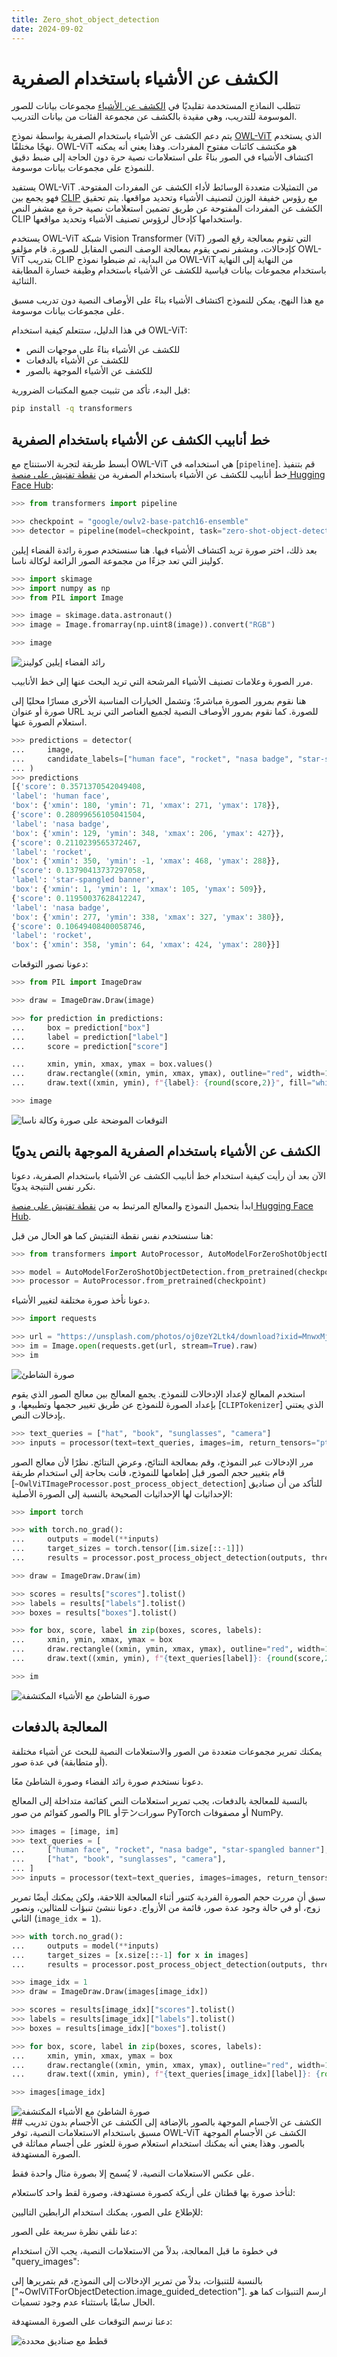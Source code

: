 ```yaml
---
title: Zero_shot_object_detection
date: 2024-09-02
---
```


# الكشف عن الأشياء باستخدام الصفرية 

تتطلب النماذج المستخدمة تقليديًا في [الكشف عن الأشياء](object_detection) مجموعات بيانات للصور الموسومة للتدريب، وهي مقيدة بالكشف عن مجموعة الفئات من بيانات التدريب.

يتم دعم الكشف عن الأشياء باستخدام الصفرية بواسطة نموذج [OWL-ViT](../model_doc/owlvit) الذي يستخدم نهجًا مختلفًا. OWL-ViT هو مكتشف كائنات مفتوح المفردات. وهذا يعني أنه يمكنه اكتشاف الأشياء في الصور بناءً على استعلامات نصية حرة دون الحاجة إلى ضبط دقيق للنموذج على مجموعات بيانات موسومة.

يستفيد OWL-ViT من التمثيلات متعددة الوسائط لأداء الكشف عن المفردات المفتوحة. فهو يجمع بين [CLIP](../model_doc/clip) مع رؤوس خفيفة الوزن لتصنيف الأشياء وتحديد مواقعها. يتم تحقيق الكشف عن المفردات المفتوحة عن طريق تضمين استعلامات نصية حرة مع مشفر النص CLIP واستخدامها كإدخال لرؤوس تصنيف الأشياء وتحديد مواقعها.

يستخدم OWL-ViT شبكة Vision Transformer (ViT) التي تقوم بمعالجة رقع الصور كإدخالات، ومشفر نصي يقوم بمعالجة الوصف النصي المقابل للصورة. قام مؤلفو OWL-ViT بتدريب CLIP من البداية، ثم ضبطوا نموذج OWL-ViT من النهاية إلى النهاية باستخدام مجموعات بيانات قياسية للكشف عن الأشياء باستخدام وظيفة خسارة المطابقة الثنائية.

مع هذا النهج، يمكن للنموذج اكتشاف الأشياء بناءً على الأوصاف النصية دون تدريب مسبق على مجموعات بيانات موسومة.

في هذا الدليل، ستتعلم كيفية استخدام OWL-ViT:

- للكشف عن الأشياء بناءً على موجهات النص
- للكشف عن الأشياء بالدفعات
- للكشف عن الأشياء الموجهة بالصور

قبل البدء، تأكد من تثبيت جميع المكتبات الضرورية:

```bash
pip install -q transformers
```

## خط أنابيب الكشف عن الأشياء باستخدام الصفرية

أبسط طريقة لتجربة الاستنتاج مع OWL-ViT هي استخدامه في [`pipeline`]. قم بتنفيذ خط أنابيب للكشف عن الأشياء باستخدام الصفرية من [نقطة تفتيش على منصة Hugging Face Hub](https://huggingface.co/models?other=owlvit):

```python
>>> from transformers import pipeline

>>> checkpoint = "google/owlv2-base-patch16-ensemble"
>>> detector = pipeline(model=checkpoint, task="zero-shot-object-detection")
```

بعد ذلك، اختر صورة تريد اكتشاف الأشياء فيها. هنا سنستخدم صورة رائدة الفضاء إيلين كولينز التي تعد جزءًا من مجموعة الصور الرائعة لوكالة ناسا.

```py
>>> import skimage
>>> import numpy as np
>>> from PIL import Image

>>> image = skimage.data.astronaut()
>>> image = Image.fromarray(np.uint8(image)).convert("RGB")

>>> image
```

<div class="flex justify-center">
<img src="https://huggingface.co/datasets/huggingface/documentation-images/resolve/main/transformers/tasks/zero-sh-obj-detection_1.png" alt="رائد الفضاء إيلين كولينز"/>
</div>

مرر الصورة وعلامات تصنيف الأشياء المرشحة التي تريد البحث عنها إلى خط الأنابيب.

هنا نقوم بمرور الصورة مباشرةً؛ وتشمل الخيارات المناسبة الأخرى مسارًا محليًا إلى صورة أو عنوان URL للصورة. كما نقوم بمرور الأوصاف النصية لجميع العناصر التي نريد استعلام الصورة عنها.

```py
>>> predictions = detector(
...     image,
...     candidate_labels=["human face", "rocket", "nasa badge", "star-spangled banner"],
... )
>>> predictions
[{'score': 0.3571370542049408,
'label': 'human face',
'box': {'xmin': 180, 'ymin': 71, 'xmax': 271, 'ymax': 178}},
{'score': 0.28099656105041504,
'label': 'nasa badge',
'box': {'xmin': 129, 'ymin': 348, 'xmax': 206, 'ymax': 427}},
{'score': 0.2110239565372467,
'label': 'rocket',
'box': {'xmin': 350, 'ymin': -1, 'xmax': 468, 'ymax': 288}},
{'score': 0.13790413737297058,
'label': 'star-spangled banner',
'box': {'xmin': 1, 'ymin': 1, 'xmax': 105, 'ymax': 509}},
{'score': 0.11950037628412247,
'label': 'nasa badge',
'box': {'xmin': 277, 'ymin': 338, 'xmax': 327, 'ymax': 380}},
{'score': 0.10649408400058746,
'label': 'rocket',
'box': {'xmin': 358, 'ymin': 64, 'xmax': 424, 'ymax': 280}}]
```

دعونا نصور التوقعات:

```py
>>> from PIL import ImageDraw

>>> draw = ImageDraw.Draw(image)

>>> for prediction in predictions:
...     box = prediction["box"]
...     label = prediction["label"]
...     score = prediction["score"]

...     xmin, ymin, xmax, ymax = box.values()
...     draw.rectangle((xmin, ymin, xmax, ymax), outline="red", width=1)
...     draw.text((xmin, ymin), f"{label}: {round(score,2)}", fill="white")

>>> image
```

<div class="flex justify-center">
<img src="https://huggingface.co/datasets/huggingface/documentation-images/resolve/main/transformers/tasks/zero-sh-obj-detection_2.png" alt="التوقعات الموضحة على صورة وكالة ناسا"/>
</div>

## الكشف عن الأشياء باستخدام الصفرية الموجهة بالنص يدويًا

الآن بعد أن رأيت كيفية استخدام خط أنابيب الكشف عن الأشياء باستخدام الصفرية، دعونا نكرر نفس النتيجة يدويًا.

ابدأ بتحميل النموذج والمعالج المرتبط به من [نقطة تفتيش على منصة Hugging Face Hub](https://huggingface.co/models?other=owlvit).

هنا سنستخدم نفس نقطة التفتيش كما هو الحال من قبل:

```py
>>> from transformers import AutoProcessor, AutoModelForZeroShotObjectDetection

>>> model = AutoModelForZeroShotObjectDetection.from_pretrained(checkpoint)
>>> processor = AutoProcessor.from_pretrained(checkpoint)
```

دعونا نأخذ صورة مختلفة لتغيير الأشياء.

```py
>>> import requests

>>> url = "https://unsplash.com/photos/oj0zeY2Ltk4/download?ixid=MnwxMjA3fDB8MXxzZWFyY2h8MTR8fHBpY25pY3xlbnwwfHx8fDE2Nzc0OTE1NDk&force=true&w=640"
>>> im = Image.open(requests.get(url, stream=True).raw)
>>> im
```

<div class="flex justify-center">
<img src="https://huggingface.co/datasets/huggingface/documentation-images/resolve/main/transformers/tasks/zero-sh-obj-detection_3.png" alt="صورة الشاطئ"/>
</div>

استخدم المعالج لإعداد الإدخالات للنموذج. يجمع المعالج بين معالج الصور الذي يقوم بإعداد الصورة للنموذج عن طريق تغيير حجمها وتطبيعها، و [`CLIPTokenizer`] الذي يعتني بإدخالات النص.

```py
>>> text_queries = ["hat", "book", "sunglasses", "camera"]
>>> inputs = processor(text=text_queries, images=im, return_tensors="pt")
```

مرر الإدخالات عبر النموذج، وقم بمعالجة النتائج، وعرض النتائج. نظرًا لأن معالج الصور قام بتغيير حجم الصور قبل إطعامها للنموذج، فأنت بحاجة إلى استخدام طريقة [`~OwlViTImageProcessor.post_process_object_detection`] للتأكد من أن صناديق الإحداثيات لها الإحداثيات الصحيحة بالنسبة إلى الصورة الأصلية:

```py
>>> import torch

>>> with torch.no_grad():
...     outputs = model(**inputs)
...     target_sizes = torch.tensor([im.size[::-1]])
...     results = processor.post_process_object_detection(outputs, threshold=0.1, target_sizes=target_sizes)[0]

>>> draw = ImageDraw.Draw(im)

>>> scores = results["scores"].tolist()
>>> labels = results["labels"].tolist()
>>> boxes = results["boxes"].tolist()

>>> for box, score, label in zip(boxes, scores, labels):
...     xmin, ymin, xmax, ymax = box
...     draw.rectangle((xmin, ymin, xmax, ymax), outline="red", width=1)
...     draw.text((xmin, ymin), f"{text_queries[label]}: {round(score,2)}", fill="white")

>>> im
```

<div class="flex justify-center">
<img src="https://huggingface.co/datasets/huggingface/documentation-images/resolve/main/transformers/tasks/zero-sh-obj-detection_4.png" alt="صورة الشاطئ مع الأشياء المكتشفة"/>
</div>

## المعالجة بالدفعات

يمكنك تمرير مجموعات متعددة من الصور والاستعلامات النصية للبحث عن أشياء مختلفة (أو متطابقة) في عدة صور.

دعونا نستخدم صورة رائد الفضاء وصورة الشاطئ معًا.

بالنسبة للمعالجة بالدفعات، يجب تمرير استعلامات النص كقائمة متداخلة إلى المعالج والصور كقوائم من صور PIL أوテンسورات PyTorch أو مصفوفات NumPy.

```py
>>> images = [image, im]
>>> text_queries = [
...     ["human face", "rocket", "nasa badge", "star-spangled banner"],
...     ["hat", "book", "sunglasses", "camera"],
... ]
>>> inputs = processor(text=text_queries, images=images, return_tensors="pt")
```

سبق أن مررت حجم الصورة الفردية كتنور أثناء المعالجة اللاحقة، ولكن يمكنك أيضًا تمرير زوج، أو في حالة وجود عدة صور، قائمة من الأزواج. دعونا ننشئ تنبؤات للمثالين، ونصور الثاني (`image_idx = 1`).

```py
>>> with torch.no_grad():
...     outputs = model(**inputs)
...     target_sizes = [x.size[::-1] for x in images]
...     results = processor.post_process_object_detection(outputs, threshold=0.1, target_sizes=target_sizes)

>>> image_idx = 1
>>> draw = ImageDraw.Draw(images[image_idx])

>>> scores = results[image_idx]["scores"].tolist()
>>> labels = results[image_idx]["labels"].tolist()
>>> boxes = results[image_idx]["boxes"].tolist()

>>> for box, score, label in zip(boxes, scores, labels):
...     xmin, ymin, xmax, ymax = box
...     draw.rectangle((xmin, ymin, xmax, ymax), outline="red", width=1)
...     draw.text((xmin, ymin), f"{text_queries[image_idx][label]}: {round(score,2)}", fill="white")

>>> images[image_idx]
```

<div class="flex justify-center">
<img src="https://huggingface.co/datasets/huggingface/documentation-images/resolve/main/transformers/tasks/zero-sh-obj-detection_4.png" alt="صورة الشاطئ مع الأشياء المكتشفة"/>
</div>
## الكشف عن الأجسام الموجهة بالصور
بالإضافة إلى الكشف عن الأجسام بدون تدريب مسبق باستخدام الاستعلامات النصية، توفر OWL-ViT الكشف عن الأجسام الموجهة بالصور. وهذا يعني أنه يمكنك استخدام استعلام صورة للعثور على أجسام مماثلة في الصورة المستهدفة.

على عكس الاستعلامات النصية، لا يُسمح إلا بصورة مثال واحدة فقط.

لنأخذ صورة بها قطتان على أريكة كصورة مستهدفة، وصورة لقط واحد كاستعلام:

للإطلاع على الصور، يمكنك استخدام الرابطين التاليين:

دعنا نلقي نظرة سريعة على الصور:

في خطوة ما قبل المعالجة، بدلاً من الاستعلامات النصية، يجب الآن استخدام "query_images":

بالنسبة للتنبؤات، بدلاً من تمرير الإدخالات إلى النموذج، قم بتمريرها إلى ["~OwlViTForObjectDetection.image_guided_detection"]. ارسم التنبؤات كما هو الحال سابقًا باستثناء عدم وجود تسميات.

دعنا نرسم التوقعات على الصورة المستهدفة:

<div class="flex justify-center">
<img src="https://huggingface.co/datasets/huggingface/documentation-images/resolve/main/transformers/tasks/zero-sh-obj-detection_6.png" alt="قطط مع صناديق محددة"/>
</div>